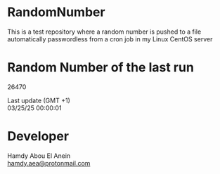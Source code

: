 # RandomNumber    
This is a test repository where a random number is pushed to a file automatically passwordless from a cron job in my Linux CentOS server    
# Random Number of the last run   
26470
      
Last update (GMT +1)    
03/25/25 00:00:01
# Developer    
Hamdy Abou El Anein   
hamdy.aea@protonmail.com
